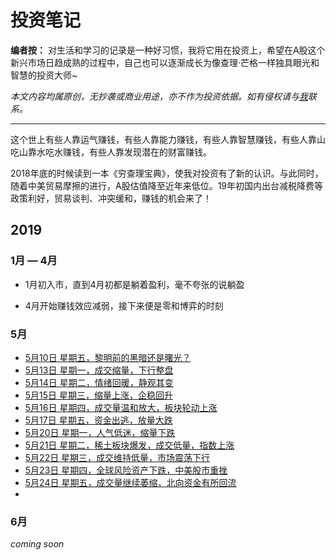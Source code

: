 # 投资笔记



**编者按：** 对生活和学习的记录是一种好习惯，我将它用在投资上，希望在A股这个新兴市场日趋成熟的过程中，自己也可以逐渐成长为像查理·芒格一样独具眼光和智慧的投资大师~

*本文内容均属原创，无抄袭或商业用途，亦不作为投资依据。如有侵权请与[我](mailto:vipyangtuo@gmail.com)联系。*

---





这个世上有些人靠运气赚钱，有些人靠能力赚钱，有些人靠智慧赚钱，有些人靠山吃山靠水吃水赚钱，有些人靠发现潜在的财富赚钱。

2018年底的时候读到一本《穷查理宝典》，使我对投资有了新的认识。与此同时，随着中美贸易摩擦的进行，A股估值降至近年来低位。19年初国内出台减税降费等政策利好，贸易谈判、冲突缓和，赚钱的机会来了！



## 2019

### 1月 — 4月

- 1月初入市，直到4月初都是躺着盈利，毫不夸张的说躺盈

- 4月开始赚钱效应减弱，接下来便是零和博弈的时刻

### 5月

- [5月10日 星期五，黎明前的黑暗还是曙光？](https://github.com/gdoggy/investment-diary/blob/master/2019/0511.md)
- [5月13日 星期一，成交缩量，下行整盘](https://github.com/gdoggy/investment-diary/blob/master/2019/0513.md)
- [5月14日 星期二，情绪回暖，静观其变](https://github.com/gdoggy/investment-diary/blob/master/2019/0514.md)
- [5月15日 星期三，缩量上涨，企稳回升](https://github.com/gdoggy/investment-diary/blob/master/2019/0515.md)
- [5月16日 星期四，成交量温和放大，板块轮动上涨](https://github.com/gdoggy/investment-diary/blob/master/2019/0516.md)
- [5月17日 星期五，资金出逃，放量大跌](https://github.com/gdoggy/investment-diary/blob/master/2019/0517.md)
- [5月20日 星期一，人气低迷，缩量下跌](https://github.com/gdoggy/investment-diary/blob/master/2019/0520.md)
- [5月21日 星期二，稀土板块爆发，成交低量，指数上涨](https://github.com/gdoggy/investment-diary/blob/master/2019/0521.md)
- [5月22日 星期三，成交维持低量，市场震荡下行](https://github.com/gdoggy/investment-diary/blob/master/2019/0522.md)
- [5月23日 星期四，全球风险资产下跌，中美股市重挫](https://github.com/gdoggy/investment-diary/blob/master/2019/0523.md)
- [5月24日 星期五，成交量继续萎缩，北向资金有所回流](https://github.com/gdoggy/investment-diary/blob/master/2019/0524.md)
- 

### 6月

*coming soon*


